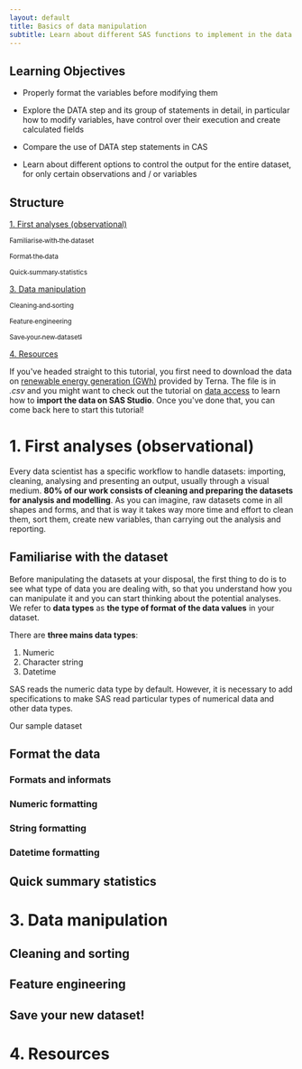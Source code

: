 ```yaml
--- 
layout: default
title: Basics of data manipulation
subtitle: Learn about different SAS functions to implement in the data step.
--- 
```


## Learning Objectives 

* Properly format the variables before modifying them 

* Explore the DATA step and its group of statements in detail, in particular how to modify variables, have control over their execution and create calculated fields

* Compare the use of DATA step statements in CAS

* Learn about different options to control the output for the entire dataset, for only certain observations and / or variables

## Structure 

<a href="#sect1">1. First analyses (observational)</a>

<a href="#subsect1"><sub>Familiarise with the dataset</sub></a>

<a href="#subsect2"><sub>Format the data</sub></a>

<a href="#subsect3"><sub>Quick summary statistics</sub></a>

<a href="#sect2">3. Data manipulation </a>

<a href="#subsect4"><sub>Cleaning and sorting</sub></a>

<a href="#subsect5"><sub>Feature engineering</sub></a>

<a href="#subsect6"><sub>Save your new dataset!</sub></a>

<a href="#sect3">4. Resources</a>

If you've headed straight to this tutorial, you first need to download the data on [renewable energy generation (GWh)](/terna_data/TERNA_renewables_daily_avg.csv) provided by Terna. The file is in *.csv* and you might want to check out the tutorial on [data access](/tutorials/accessing_data.html) to learn how to **import the data on SAS Studio**. Once you've done that, you can come back here to start this tutorial!

<a name="sect1"></a>

# 1. First analyses (observational)

Every data scientist has a specific workflow to handle datasets: importing, cleaning, analysing and presenting an output, usually through a visual medium. **80% of our work consists of cleaning and preparing the datasets for analysis and modelling**. As you can imagine, raw datasets come in all shapes and forms, and that is way it takes way more time and effort to clean them, sort them, create new variables, than carrying out the analysis and reporting. 

<a name="subsect1"></a>

## Familiarise with the dataset

Before manipulating the datasets at your disposal, the first thing to do is to see what type of data you are dealing with, so that you understand how you can manipulate it and you can start thinking about the potential analyses. We refer to **data types** as **the type of format of the data values** in your dataset. 

There are **three mains data types**: 

1. Numeric 
2. Character string 
3. Datetime

SAS reads the numeric data type by default. However, it is necessary to add specifications to make SAS read particular types of numerical data and other data types. 

Our sample dataset 

<a name ="subsect2"></a>

## Format the data

### Formats and informats 

### Numeric formatting 

### String formatting 

### Datetime formatting 

<a name="subsect3"></a>

## Quick summary statistics

<a name="sect2"></a>

# 3. Data manipulation 

<a name="subsect4"></a>

## Cleaning and sorting 

<a name="subsect5"></a>

## Feature engineering 

<a name="subsect6"></a>

## Save your new dataset!

<a name="sect3"></a>

# 4. Resources 

